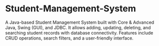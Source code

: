 # Student-Management-System
A Java-based Student Management System built with Core &amp; Advanced Java, Swing (GUI), and JDBC. It allows adding, updating, deleting, and searching student records with database connectivity. Features include CRUD operations, search filters, and a user-friendly interface.
